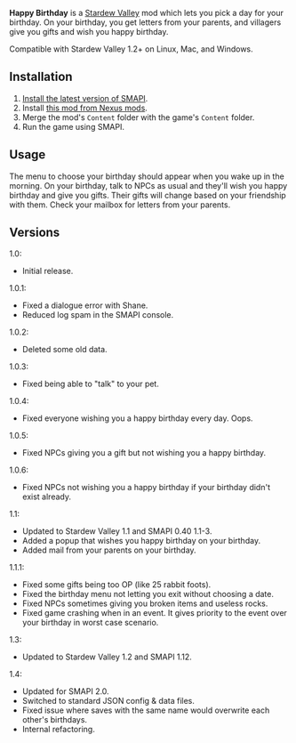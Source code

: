 **Happy Birthday** is a [Stardew Valley](http://stardewvalley.net/) mod which lets you pick a day
for your birthday. On your birthday, you get letters from your parents, and villagers give you
gifts and wish you happy birthday.

Compatible with Stardew Valley 1.2+ on Linux, Mac, and Windows.

## Installation
1. [Install the latest version of SMAPI](https://github.com/Pathoschild/SMAPI/releases).
2. Install [this mod from Nexus mods](http://www.nexusmods.com/stardewvalley/mods/520).
3. Merge the mod's `Content` folder with the game's `Content` folder.
4. Run the game using SMAPI.

## Usage
The menu to choose your birthday should appear when you wake up in the morning. On your birthday,
talk to NPCs as usual and they'll wish you happy birthday and give you gifts. Their gifts will
change based on your friendship with them. Check your mailbox for letters from your parents.

## Versions
1.0:
* Initial release.

1.0.1:
* Fixed a dialogue error with Shane.
* Reduced log spam in the SMAPI console.

1.0.2:
* Deleted some old data.

1.0.3:
* Fixed being able to "talk" to your pet.

1.0.4:
* Fixed everyone wishing you a happy birthday every day. Oops.

1.0.5:
* Fixed NPCs giving you a gift but not wishing you a happy birthday.

1.0.6:
* Fixed NPCs not wishing you a happy birthday if your birthday didn't exist already.

1.1:
* Updated to Stardew Valley 1.1 and SMAPI 0.40 1.1-3.
* Added a popup that wishes you happy birthday on your birthday.
* Added mail from your parents on your birthday.

1.1.1:
* Fixed some gifts being too OP (like 25 rabbit foots).
* Fixed the birthday menu not letting you exit without choosing a date.
* Fixed NPCs sometimes giving you broken items and useless rocks.
* Fixed game crashing when in an event. It gives priority to the event over your birthday in worst case scenario.

1.3:
* Updated to Stardew Valley 1.2 and SMAPI 1.12.

1.4:
* Updated for SMAPI 2.0.
* Switched to standard JSON config & data files.
* Fixed issue where saves with the same name would overwrite each other's birthdays.
* Internal refactoring.
